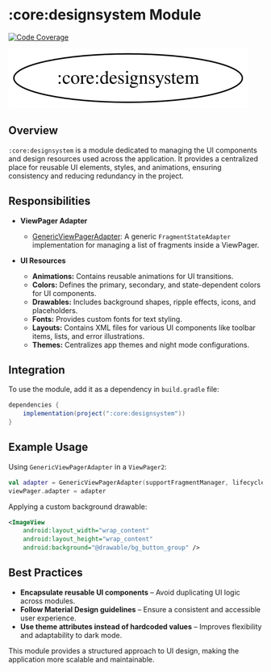 # \:core\:designsystem Module

[![Code Coverage][core-designsystem-coverage-badge]][core-designsystem-coverage-link]

![Dependency graph](../../docs/images/module-graphs/core-designsystem.svg)

## Overview

`:core:designsystem` is a module dedicated to managing the UI components and design resources used across the application. It provides a centralized place for reusable UI elements, styles, and animations, ensuring consistency and reducing redundancy in the project.

## Responsibilities

- **ViewPager Adapter**

  - [GenericViewPagerAdapter](../designsystem/src/main/kotlin/com/waffiq/bazz_movies/core/designsystem/viewpager/GenericViewPagerAdapter.kt): A generic `FragmentStateAdapter` implementation for managing a list of fragments inside a ViewPager.

- **UI Resources**
  - **Animations:** Contains reusable animations for UI transitions.
  - **Colors:** Defines the primary, secondary, and state-dependent colors for UI components.
  - **Drawables:** Includes background shapes, ripple effects, icons, and placeholders.
  - **Fonts:** Provides custom fonts for text styling.
  - **Layouts:** Contains XML files for various UI components like toolbar items, lists, and error illustrations.
  - **Themes:** Centralizes app themes and night mode configurations.

## Integration

To use the module, add it as a dependency in `build.gradle` file:

```gradle
dependencies {
    implementation(project(":core:designsystem"))
}
```

## Example Usage

Using `GenericViewPagerAdapter` in a `ViewPager2`:

```kotlin
val adapter = GenericViewPagerAdapter(supportFragmentManager, lifecycle, listOf(fragment1, fragment2))
viewPager.adapter = adapter
```

Applying a custom background drawable:

```xml
<ImageView
    android:layout_width="wrap_content"
    android:layout_height="wrap_content"
    android:background="@drawable/bg_button_group" />
```

## Best Practices

- **Encapsulate reusable UI components** – Avoid duplicating UI logic across modules.
- **Follow Material Design guidelines** – Ensure a consistent and accessible user experience.
- **Use theme attributes instead of hardcoded values** – Improves flexibility and adaptability to dark mode.

This module provides a structured approach to UI design, making the application more scalable and maintainable.

<!-- LINK -->

[core-designsystem-coverage-badge]: https://codecov.io/gh/waffiqaziz/BAZZ-Movies/branch/main/graph/badge.svg?flag=core-designsystem
[core-designsystem-coverage-link]: https://app.codecov.io/gh/waffiqaziz/BAZZ-Movies/tree/main/core/designsystem/src/main/kotlin/com/waffiq/bazz_movies/core/designsystem
